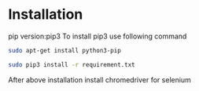 # Installation
pip version:pip3
To install pip3 use following command
```bash
sudo apt-get install python3-pip
```
```bash
sudo pip3 install -r requirement.txt
```
After above installation install chromedriver for selenium


